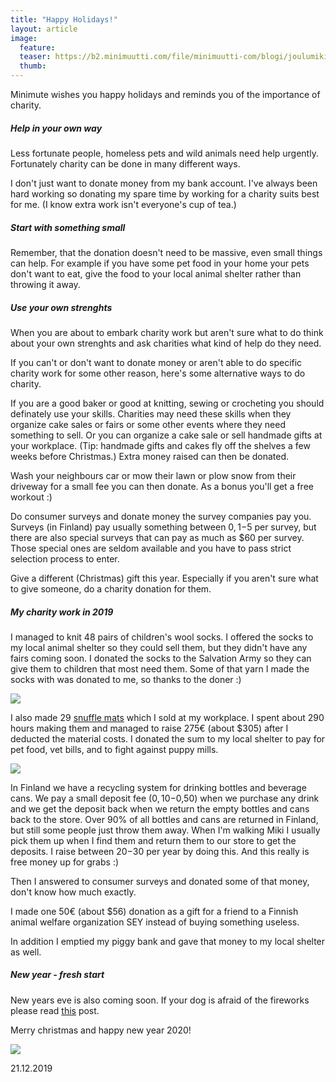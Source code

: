 ```yaml
---
title: "Happy Holidays!"
layout: article
image:
  feature:
  teaser: https://b2.minimuutti.com/file/minimuutti-com/blogi/joulumiki-245px.jpg
  thumb:
---
```


Minimute wishes you happy holidays and reminds you of the importance of charity.

##### Help in your own way

Less fortunate people, homeless pets and wild animals need help urgently. Fortunately charity can be done in many different ways.

I don't just want to donate money from my bank account. I've always been hard working so donating my spare time by working for a charity suits best for me. (I know extra work isn't everyone's cup of tea.)

##### Start with something small

Remember, that the donation doesn't need to be massive, even small things can help. For example if you have some pet food in your home your pets don't want to eat, give the food to your local animal shelter rather than throwing it away. 

##### Use your own strenghts

When you are about to embark charity work but aren't sure what to do think about your own strenghts and ask charities what kind of help do they need.

If you can't or don't want to donate money or aren't able to do specific charity work for some other reason, here's some alternative ways to do charity.

If you are a good baker or good at knitting, sewing or crocheting you should definately use your skills. Charities may need these skills when they organize cake sales or fairs or some other events where they need something to sell. Or you can organize a cake sale or sell handmade gifts at your workplace. (Tip: handmade gifts and cakes fly off the shelves a few weeks before Christmas.) Extra money raised can then be donated.

Wash your neighbours car or mow their lawn or plow snow from their driveway for a small fee you can then donate. As a bonus you'll get a free workout :)

Do consumer surveys and donate money the survey companies pay you. Surveys (in Finland) pay usually something between $0,1-$5 per survey, but there are also special surveys that can pay as much as $60 per survey. Those special ones are seldom available and you have to pass strict selection process to enter.

Give a different (Christmas) gift this year. Especially if you aren't sure what to give someone, do a charity donation for them.

##### My charity work in 2019

I managed to knit 48 pairs of children's wool socks. I offered the socks to my local animal shelter so they could sell them, but they didn't have any fairs coming soon. I donated the socks to the Salvation Army so they can give them to children that most need them. Some of that yarn I made the socks with was donated to me, so thanks to the doner :)

![](https://b2.minimuutti.com/file/minimuutti-com/blogi/DSC02790-800px.jpg)

I also made 29 [snuffle mats](https://minimuutti.com/en/brain-games/snuffle-mat/) which I sold at my workplace. I spent about 290 hours making them and managed to raise 275€ (about $305) after I deducted the material costs. I donated the sum to my local shelter to pay for pet food, vet bills, and to fight against puppy mills.

![](https://b2.minimuutti.com/file/minimuutti-com/blogi/fleecematot-800px.jpg)

In Finland we have a recycling system for drinking bottles and beverage cans. We pay a small deposit fee ($0,10-$0,50) when we purchase any drink and we get the deposit back when we return the empty bottles and cans back to the store. Over 90% of all bottles and cans are returned in Finland, but still some people just throw them away. When I'm walking Miki I usually pick them up when I find them and return them to our store to get the deposits. I raise between $20-$30 per year by doing this. And this really is free money up for grabs :)

Then I answered to consumer surveys and donated some of that money, don't know how much exactly.

I made one 50€ (about $56) donation as a gift for a friend to a Finnish animal welfare organization SEY instead of buying something useless.

In addition I emptied my piggy bank and gave that money to my local shelter as well.

##### New year - fresh start

New years eve is also coming soon. If your dog is afraid of the fireworks please read [this](https://minimuutti.com/en/blog/new-years-eve-and-the-fireworks/) post.

Merry christmas and happy new year 2020!

![](https://b2.minimuutti.com/file/minimuutti-com/blogi/joulumiki-800px.jpg)

21.12.2019